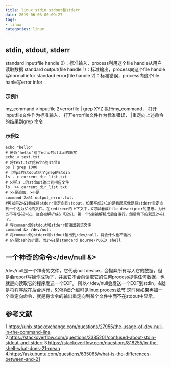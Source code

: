 ```yaml
---
title: linux stdin stdout和stderr
date: 2019-06-03 00:09:27
tags:
- linux
categories: linux
---
```


## stdin, stdout, stderr 
standard input(file handle 0)：标准输入，process利用这个file handle从用户读取数据
standard output(file handle 1)：标准输出，process向这个file handle写normal infor
standard error(file handle 2)：标准错误，process向这个file hanle写error infor
### 示例1
my_command \<inputfile 2\>errorfile | grep XYZ
执行my_command，
打开inputfile文件作为标准输入，
打开errorfile文件作为标准错误，
|重定向上述命令的结果到grep 命令

### 示例2
``` shell
echo "hello"
# 是将"hello"给了echo的stdin的简写
echo < text.txt
# 将text.txt给echo的stdin
ps | grep 1000
# |将ps的stdout给了grep的stdin
ls . > current_dir_list.txt
# >将ls .的stdout输出到相应文件
ls. >> current_dir_list.txt
# >>是追加，>不是
command 2>&1 output_error.txt，
#可以将2>&1看成将stderr重定向到stdout，如果写成2>1的话看起来像是将stderr重定向到一个名为$1$的文件。在redirece的上下文中，&可以看成file descriptor的意思。为什么不写成&2>&1，这会被解析成& 和2&1，第一个&会被解析成后台运行，然后剩下的就是2>&1了。
# 将command的stdout和stderr都输出到该文件
command &> /dev/null
# 将command的stderr和stdout输出到/dev/null，将会什么也不输出
# &>是bash的扩展，而2>&1是standard Bourne/POSIX shell
```


## 一个神奇的命令\</dev/null &>
/dev/null是一个神奇的文件，它代表null device，会抛弃所有写入它的数据，但是会report写操作成功了，并且它不会向读取它的任何process提供任何数据，也就是向读取它的程序发送一个EOF。
所以\</dev/null会发送一个EOF到stdin，&就是将程序放在后台运行，&的详细介绍可见[linux process章节]()
这时候如果再加一个重定向命令，就是将命令的输出重定向到某个文件中而不在stdout中显示。

## 参考文献
1.https://unix.stackexchange.com/questions/27955/the-usage-of-dev-null-in-the-command-line
2.https://stackoverflow.com/questions/3385201/confused-about-stdin-stdout-and-stderr
3.https://stackoverflow.com/questions/818255/in-the-shell-what-does-21-mean
4.https://askubuntu.com/questions/635065/what-is-the-differences-between-and-21
